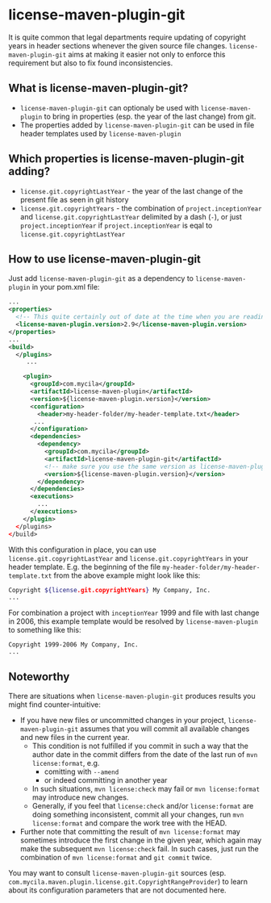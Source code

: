 license-maven-plugin-git
========================

It is quite common that legal departments require updating of copyright years in header sections whenever the given source file changes. `license-maven-plugin-git` aims at making it easier not only to enforce this requirement but also to fix found inconsistencies.

What is license-maven-plugin-git?
---------------------------------

* `license-maven-plugin-git` can optionaly be used with `license-maven-plugin` to bring in properties (esp. the year of the last change) from git.
* The properties added by `license-maven-plugin-git` can be used in file header templates used by `license-maven-plugin`

Which properties is license-maven-plugin-git adding?
----------------------------------------------------

* `license.git.copyrightLastYear` - the year of the last change of the present file as seen in git history
* `license.git.copyrightYears` - the combination of `project.inceptionYear` and `license.git.copyrightLastYear` delimited by a dash (`-`), or just `project.inceptionYear` if `project.inceptionYear` is eqal to `license.git.copyrightLastYear`

How to use license-maven-plugin-git
-----------------------------------

Just add `license-maven-plugin-git` as a dependency to `license-maven-plugin` in your pom.xml file:

``` xml
...
<properties>
  <!-- This quite certainly out of date at the time when you are reading this -->
  <license-maven-plugin.version>2.9</license-maven-plugin.version>
</properties>
...
<build>
  </plugins>
     ...

    <plugin>
      <groupId>com.mycila</groupId>
      <artifactId>license-maven-plugin</artifactId>
      <version>${license-maven-plugin.version}</version>
      <configuration>
        <header>my-header-folder/my-header-template.txt</header>
       ...
      </configuration>
      <dependencies>
        <dependency>
          <groupId>com.mycila</groupId>
          <artifactId>license-maven-plugin-git</artifactId>
          <!-- make sure you use the same version as license-maven-plugin -->
          <version>${license-maven-plugin.version}</version>
        </dependency>
      </dependencies>
      <executions>
        ...
      </executions>
    </plugin>
  </plugins>
</build>
```

With this configuration in place, you can use `license.git.copyrightLastYear` and `license.git.copyrightYears` in your header template. E.g. the beginning of the file `my-header-folder/my-header-template.txt` from the above example might look like this:

``` bash
Copyright ${license.git.copyrightYears} My Company, Inc.
...
```

For combination a project with `inceptionYear` 1999 and file with last change in 2006, this example template would be resolved by `license-maven-plugin` to something like this:

```
Copyright 1999-2006 My Company, Inc.
...
```

Noteworthy
----------

There are situations when `license-maven-plugin-git` produces results you might find counter-intuitive:

* If you have new files or uncommitted changes in your project, `license-maven-plugin-git` assumes that you will commit all available changes and new files in the current year.
    * This condition is not fulfilled if you commit in such a way that the author date in the commit differs from the date of the last run of `mvn license:format`, e.g.
        * comitting with `--amend`
        * or indeed committing in another year
    * In such situations, `mvn license:check` may fail or `mvn license:format` may introduce new changes.
    * Generally, if you feel that `license:check` and/or `license:format` are doing something inconsistent, commit all your changes, run `mvn license:format` and compare the work tree with the HEAD.
* Further note that committing the result of `mvn license:format` may sometimes introduce the first change in the given year, which again may make the subsequent `mvn license:check` fail. In such cases, just run the combination of `mvn license:format` and `git commit` twice.

You may want to consult `license-maven-plugin-git` sources (esp. `com.mycila.maven.plugin.license.git.CopyrightRangeProvider`) to learn about its configuration parameters that are not documented here.
